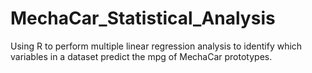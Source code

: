 # MechaCar_Statistical_Analysis
Using R to perform multiple linear regression analysis to identify which variables in a dataset predict the mpg of MechaCar prototypes.
